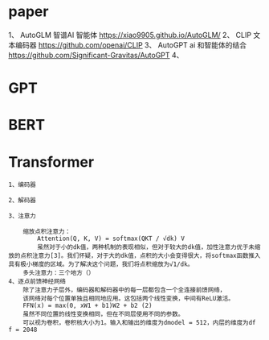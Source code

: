 # paper
1、 AutoGLM 智谱AI 智能体 https://xiao9905.github.io/AutoGLM/
2、 CLIP 文本编码器 https://github.com/openai/CLIP
3、 AutoGPT ai 和智能体的结合 https://github.com/Significant-Gravitas/AutoGPT
4、
# GPT

# BERT

# Transformer
    1、编码器

    2、解码器

    3、注意力
    
        缩放点积注意力：
            Attention(Q, K, V) = softmax(QKT / √dk) V 
            虽然对于小的dk值，两种机制的表现相似，但对于较大的dk值，加性注意力优于未缩放的点积注意力[3]。我们怀疑，对于大的dk值，点积的大小会变得很大，将softmax函数推入具有极小梯度的区域。为了解决这个问题，我们将点积缩放为√1/dk。
        多头注意力：三个地方（）
    4、逐点前馈神经网络
        除了注意力子层外，编码器和解码器中的每一层都包含一个全连接前馈网络，
        该网络对每个位置单独且相同地应用。这包括两个线性变换，中间有ReLU激活。
        FFN(x) = max(0, xW1 + b1)W2 + b2 (2)
        虽然不同位置的线性变换相同，但在不同层使用不同的参数。
        可以视为卷积，卷积核大小为1。输入和输出的维度为dmodel = 512，内层的维度为df f = 2048


# 